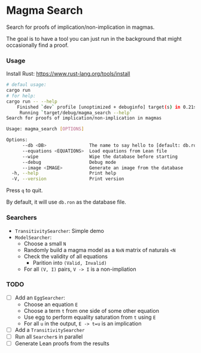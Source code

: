 
# Magma Search

Search for proofs of implication/non-implication in magmas.

The goal is to have a tool you can just run in the background that might occasionally find a proof.

### Usage

Install Rust: https://www.rust-lang.org/tools/install

```bash
# defaul usage:
cargo run
# for help:
cargo run -- --help
    Finished `dev` profile [unoptimized + debuginfo] target(s) in 0.21s
     Running `target/debug/magma_search --help`
Search for proofs of implication/non-implication in magmas

Usage: magma_search [OPTIONS]

Options:
      --db <DB>                The name to say hello to [default: db.ron]
      --equations <EQUATIONS>  Load equations from Lean file
      --wipe                   Wipe the database before starting
      --debug                  Debug mode
      --image <IMAGE>          Generate an image from the database
  -h, --help                   Print help
  -V, --version                Print version
```

Press `q` to quit.

By default, it will use `db.ron` as the database file.

### Searchers

- `TransitivitySearcher`: Simple demo
- `ModelSearcher`:
  - Choose a small `N`
  - Randomly build a magma model as a `NxN` matrix of naturals `<N`
  - Check the validity of all equations
    - Parition into `(Valid, Invalid)`
  - For all `(V, I)` pairs, `V -> I` is a non-impliation

### TODO

- [ ] Add an `EggSearcher`:
  - Choose an equation `E`
  - Choose a term `t` from one side of some other equation
  - Use egg to perform equality saturation from `t` using `E`
  - For all `u` in the output, `E -> t=u` is an implication
- [ ] Add a `TransitivitySearcher`
- [ ] Run all `Searcher`s in parallel
- [ ] Generate Lean proofs from the results
